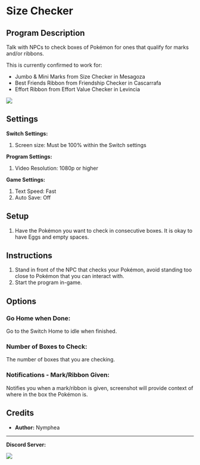 # Size Checker

## Program Description

Talk with NPCs to check boxes of Pokémon for ones that qualify for marks and/or ribbons.

This is currently confirmed to work for:

- Jumbo & Mini Marks from Size Checker in Mesagoza
- Best Friends Ribbon from Friendship Checker in Cascarrafa
- Effort Ribbon from Effort Value Checker in Levincia

<img src="../images/SizeCheckerJumbo.png">

## Settings

**Switch Settings:**

1. Screen size: Must be 100% within the Switch settings

**Program Settings:**

1. Video Resolution: 1080p or higher

**Game Settings:**

1. Text Speed: Fast
2. Auto Save: Off

## Setup

1. Have the Pokémon you want to check in consecutive boxes. It is okay to have Eggs and empty spaces.

## Instructions

1. Stand in front of the NPC that checks your Pokémon, avoid standing too close to Pokémon that you can interact with.
2. Start the program in-game.

## Options

### Go Home when Done:

Go to the Switch Home to idle when finished.

### Number of Boxes to Check:

The number of boxes that you are checking.

### Notifications - Mark/Ribbon Given:

Notifies you when a mark/ribbon is given, screenshot will provide context of where in the box the Pokémon is.

## Credits

- **Author:** Nymphea


<hr>

**Discord Server:** 

[<img src="https://canary.discordapp.com/api/guilds/695809740428673034/widget.png?style=banner2">](https://discord.gg/cQ4gWxN)

